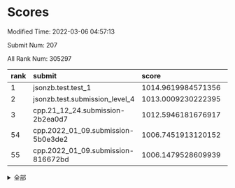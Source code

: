 # Scores

Modified Time: 2022-03-06 04:57:13

Submit Num: 207

All Rank Num: 305297

| rank |               submit               |       score        |       sigma        | pk_num |
| :--- | :--------------------------------- | :----------------- | :----------------- | :----- |
| 1    | jsonzb.test.test_1                 | 1014.9619984571356 | 0.8780723362176508 | 5901   |
| 2    | jsonzb.test.submission_level_4     | 1013.0009230222395 | 0.8180400818611954 | 5903   |
| 3    | cpp.21_12_24.submission-2b2ea0d7   | 1012.5946181676917 | 0.7892870110180827 | 5892   |
| 54   | cpp.2022_01_09.submission-5b0e3de2 | 1006.7451913120152 | 0.7278841636072539 | 5898   |
| 55   | cpp.2022_01_09.submission-816672bd | 1006.1479528609939 | 0.7252724981407794 | 5893   |


<details>
<summary>全部</summary>

| rank |                 submit                 |       score        |       sigma        | pk_num |
| :--- | :------------------------------------- | :----------------- | :----------------- | :----- |
| 1    | jsonzb.test.test_1                     | 1014.9619984571356 | 0.8780723362176508 | 5901   |
| 2    | jsonzb.test.submission_level_4         | 1013.0009230222395 | 0.8180400818611954 | 5903   |
| 3    | cpp.21_12_24.submission-2b2ea0d7       | 1012.5946181676917 | 0.7892870110180827 | 5892   |
| 4    | gobigger.level_3.submission_level_3_44 | 1011.820872892646  | 0.7943806337778544 | 5898   |
| 5    | gobigger.level_3.submission_level_3_26 | 1011.7958054158918 | 0.7921851483757293 | 5900   |
| 6    | gobigger.level_3.submission_level_3_34 | 1011.3446383376601 | 0.7670607973306965 | 5900   |
| 7    | gobigger.level_3.submission_level_3_29 | 1010.9524300262797 | 0.7675552614147098 | 5896   |
| 8    | gobigger.level_3.submission_level_3_47 | 1010.8506424884853 | 0.7593698069676227 | 5900   |
| 9    | gobigger.level_3.submission_level_3_25 | 1010.8174898637147 | 0.7691979703778425 | 5904   |
| 10   | gobigger.level_3.submission_level_3_1  | 1010.8052995444126 | 0.7547383305646261 | 5901   |
| 11   | gobigger.level_3.submission_level_3_46 | 1010.7131966877508 | 0.7915582673403654 | 5898   |
| 12   | gobigger.level_3.submission_level_3_19 | 1010.6712702655386 | 0.7758395115286285 | 5906   |
| 13   | gobigger.level_3.submission_level_3_17 | 1010.631445712738  | 0.7638540672359321 | 5898   |
| 14   | gobigger.level_3.submission_level_3_15 | 1010.5728294623492 | 0.7605180518327174 | 5900   |
| 15   | gobigger.level_3.submission_level_3_13 | 1010.5576726738989 | 0.7772757903168995 | 5899   |
| 16   | gobigger.level_3.submission_level_3_11 | 1010.5311210171085 | 0.7536730113658366 | 5903   |
| 17   | gobigger.level_3.submission_level_3_27 | 1010.521334267635  | 0.7788057867484794 | 5894   |
| 18   | gobigger.level_3.submission_level_3_6  | 1010.5070062317645 | 0.7392800791218069 | 5903   |
| 19   | gobigger.level_3.submission_level_3_10 | 1010.4546067385477 | 0.7612547584839161 | 5899   |
| 20   | gobigger.level_3.submission_level_3_48 | 1010.4203509774793 | 0.7692454683439016 | 5891   |
| 21   | gobigger.level_3.submission_level_3_9  | 1010.2458101672973 | 0.7656214549486307 | 5901   |
| 22   | gobigger.level_3.submission_level_3_42 | 1010.2334322511382 | 0.7761304261874277 | 5899   |
| 23   | gobigger.level_3.submission_level_3_38 | 1010.2172417226569 | 0.754635493993688  | 5899   |
| 24   | gobigger.level_3.submission_level_3_43 | 1010.2003923594824 | 0.7637432886552881 | 5898   |
| 25   | gobigger.level_3.submission_level_3_7  | 1010.1213559298667 | 0.766960841315336  | 5900   |
| 26   | gobigger.level_3.submission_level_3_35 | 1010.0537441612267 | 0.771731874724599  | 5902   |
| 27   | gobigger.level_3.submission_level_3_2  | 1010.0074319394657 | 0.7463767678882941 | 5900   |
| 28   | gobigger.level_3.submission_level_3_18 | 1010.0023866878882 | 0.755841111412523  | 5897   |
| 29   | gobigger.level_3.submission_level_3_39 | 1009.9393326991401 | 0.7514500167700092 | 5895   |
| 30   | gobigger.level_3.submission_level_3_8  | 1009.9290953027313 | 0.7491508288584736 | 5897   |
| 31   | gobigger.level_3.submission_level_3_5  | 1009.8742091359059 | 0.7787497244896645 | 5899   |
| 32   | gobigger.level_3.submission_level_3_20 | 1009.8403554328394 | 0.7615692967510984 | 5898   |
| 33   | gobigger.level_3.submission_level_3_31 | 1009.7190467729952 | 0.753679167237853  | 5903   |
| 34   | gobigger.level_3.submission_level_3_30 | 1009.6278981630398 | 0.7552099267947006 | 5905   |
| 35   | gobigger.level_3.submission_level_3_16 | 1009.375118456708  | 0.7388650039357517 | 5901   |
| 36   | gobigger.level_3.submission_level_3_22 | 1009.3729414341005 | 0.752982418626119  | 5894   |
| 37   | gobigger.level_3.submission_level_3_49 | 1009.2822065715939 | 0.7357405685622058 | 5902   |
| 38   | gobigger.level_3.submission_level_3_37 | 1009.276239534967  | 0.7662434706765141 | 5900   |
| 39   | gobigger.level_3.submission_level_3_12 | 1009.266625657698  | 0.7596153821558287 | 5901   |
| 40   | gobigger.level_3.submission_level_3_40 | 1009.2600788262936 | 0.7474383053770025 | 5898   |
| 41   | gobigger.level_3.submission_level_3_4  | 1009.2301367460932 | 0.7507938552083163 | 5898   |
| 42   | gobigger.level_3.submission_level_3_41 | 1009.1915555204799 | 0.7427009194936095 | 5900   |
| 43   | gobigger.level_3.submission_level_3_21 | 1009.1356768478665 | 0.7580090988687274 | 5903   |
| 44   | gobigger.level_3.submission_level_3_45 | 1009.1262141513818 | 0.7515432638640663 | 5898   |
| 45   | gobigger.level_3.submission_level_3_23 | 1008.9862371238175 | 0.739644807071619  | 5898   |
| 46   | gobigger.level_3.submission_level_3_28 | 1008.9057356677081 | 0.7526839293153555 | 5895   |
| 47   | gobigger.level_3.submission_level_3_32 | 1008.8667032994283 | 0.7470900346353121 | 5900   |
| 48   | gobigger.level_3.submission_level_3_0  | 1008.8514574132702 | 0.7439633319647577 | 5899   |
| 49   | gobigger.level_3.submission_level_3_24 | 1008.6695900915461 | 0.7458021540495294 | 5895   |
| 50   | gobigger.level_3.submission_level_3_33 | 1008.5498397805233 | 0.7612640279281854 | 5898   |
| 51   | gobigger.level_3.submission_level_3_14 | 1008.4857270909733 | 0.7491983184912899 | 5901   |
| 52   | gobigger.level_3.submission_level_3_36 | 1008.4737081945054 | 0.7432665024564632 | 5889   |
| 53   | gobigger.level_3.submission_level_3_3  | 1008.368561168256  | 0.7343013704138619 | 5900   |
| 54   | cpp.2022_01_09.submission-5b0e3de2     | 1006.7451913120152 | 0.7278841636072539 | 5898   |
| 55   | cpp.2022_01_09.submission-816672bd     | 1006.1479528609939 | 0.7252724981407794 | 5893   |
| 56   | gobigger.level_1.submission_level_1_3  | 1004.6608062086465 | 0.7291141601551716 | 5896   |
| 57   | gobigger.level_1.submission_level_1_2  | 1004.4449246747462 | 0.7219779701299517 | 5898   |
| 58   | gobigger.level_1.submission_level_1_24 | 1004.3522301747196 | 0.7253293633401106 | 5900   |
| 59   | gobigger.level_1.submission_level_1_41 | 1004.1050980868179 | 0.7038616745810322 | 5901   |
| 60   | gobigger.level_1.submission_level_1_31 | 1003.8920969741524 | 0.7156731226044682 | 5900   |
| 61   | gobigger.level_1.submission_level_1_33 | 1003.8899238745935 | 0.7272311696053357 | 5897   |
| 62   | gobigger.level_1.submission_level_1_48 | 1003.8841050309965 | 0.7235751816649858 | 5903   |
| 63   | gobigger.level_1.submission_level_1_28 | 1003.8559756063668 | 0.7183958692228963 | 5900   |
| 64   | gobigger.level_1.submission_level_1_46 | 1003.8162118293152 | 0.7145400144730332 | 5898   |
| 65   | gobigger.level_1.submission_level_1_32 | 1003.7834159735461 | 0.7160710196693403 | 5899   |
| 66   | gobigger.level_1.submission_level_1_34 | 1003.7689108635524 | 0.7137968340715136 | 5902   |
| 67   | gobigger.level_1.submission_level_1_18 | 1003.6992183250978 | 0.7184793766828065 | 5898   |
| 68   | gobigger.level_1.submission_level_1_0  | 1003.6974232126195 | 0.711661683511972  | 5897   |
| 69   | gobigger.level_1.submission_level_1_45 | 1003.6557776364033 | 0.726960714356746  | 5901   |
| 70   | gobigger.level_1.submission_level_1_4  | 1003.6406326651697 | 0.70394303111545   | 5900   |
| 71   | gobigger.level_1.submission_level_1_14 | 1003.6167945926815 | 0.7132708966160568 | 5899   |
| 72   | gobigger.level_1.submission_level_1_19 | 1003.5815603733784 | 0.723532266967652  | 5894   |
| 73   | gobigger.level_1.submission_level_1_21 | 1003.5519930008751 | 0.718643417712803  | 5902   |
| 74   | gobigger.level_1.submission_level_1_23 | 1003.529201161702  | 0.7264149691009412 | 5899   |
| 75   | gobigger.level_1.submission_level_1_17 | 1003.5211084236124 | 0.7187617140790474 | 5900   |
| 76   | gobigger.level_1.submission_level_1_25 | 1003.487566034221  | 0.7103880113967697 | 5896   |
| 77   | gobigger.level_1.submission_level_1_13 | 1003.4802322405505 | 0.7149701326331515 | 5896   |
| 78   | gobigger.level_1.submission_level_1_11 | 1003.4739723828595 | 0.7202349954288202 | 5897   |
| 79   | gobigger.level_1.submission_level_1_37 | 1003.4413309271742 | 0.7086312606515791 | 5897   |
| 80   | gobigger.level_1.submission_level_1_49 | 1003.4219692845454 | 0.718712818764578  | 5898   |
| 81   | gobigger.level_1.submission_level_1_30 | 1003.4050887952749 | 0.7143994069855476 | 5898   |
| 82   | gobigger.level_1.submission_level_1_36 | 1003.3501918599214 | 0.7128175774554285 | 5900   |
| 83   | gobigger.level_1.submission_level_1_7  | 1003.2326566125814 | 0.720539348833528  | 5902   |
| 84   | gobigger.level_1.submission_level_1_9  | 1003.2224675330251 | 0.7065096647908901 | 5904   |
| 85   | gobigger.level_1.submission_level_1_42 | 1003.2008643234354 | 0.7060809142301031 | 5907   |
| 86   | gobigger.level_1.submission_level_1_16 | 1003.1327196164909 | 0.7108057961932125 | 5899   |
| 87   | gobigger.level_1.submission_level_1_39 | 1003.0840348559548 | 0.7076127981307253 | 5897   |
| 88   | gobigger.level_1.submission_level_1_26 | 1003.0641434180565 | 0.7055177823857809 | 5900   |
| 89   | gobigger.level_1.submission_level_1_22 | 1003.0637164624485 | 0.7142214877174615 | 5897   |
| 90   | gobigger.level_1.submission_level_1_44 | 1002.953723392251  | 0.7194994003814118 | 5897   |
| 91   | gobigger.level_1.submission_level_1_6  | 1002.9508454737909 | 0.7134069429266315 | 5900   |
| 92   | gobigger.level_1.submission_level_1_40 | 1002.9217748895568 | 0.7193288110613002 | 5902   |
| 93   | gobigger.level_1.submission_level_1_10 | 1002.9098363356338 | 0.7166298532020492 | 5899   |
| 94   | gobigger.level_1.submission_level_1_12 | 1002.8953851823454 | 0.7190486430510021 | 5897   |
| 95   | gobigger.level_1.submission_level_1_38 | 1002.6346012894725 | 0.7098093944161229 | 5899   |
| 96   | gobigger.level_1.submission_level_1_5  | 1002.5057486648253 | 0.7203716392778543 | 5901   |
| 97   | gobigger.level_1.submission_level_1_43 | 1002.5055261545083 | 0.7162852106994825 | 5897   |
| 98   | gobigger.level_1.submission_level_1_29 | 1002.4184192259481 | 0.7181284223693757 | 5900   |
| 99   | gobigger.level_1.submission_level_1_8  | 1002.373628951799  | 0.7247014642838492 | 5901   |
| 100  | gobigger.level_1.submission_level_1_15 | 1002.3334679245404 | 0.7090633589081724 | 5904   |
| 101  | gobigger.level_1.submission_level_1_20 | 1002.3200481308543 | 0.7023702437586279 | 5900   |
| 102  | gobigger.level_1.submission_level_1_47 | 1002.2784352314882 | 0.7217630908591854 | 5903   |
| 103  | gobigger.level_1.submission_level_1_1  | 1002.2515268397997 | 0.7107411143739809 | 5900   |
| 104  | gobigger.level_1.submission_level_1_35 | 1001.9365746787046 | 0.704168654616065  | 5898   |
| 105  | gobigger.level_1.submission_level_1_27 | 1001.9260808836019 | 0.7152462680308885 | 5900   |
| 106  | gobigger.random.submission_random_4    | 997.3803791357249  | 0.7005241041174053 | 5905   |
| 107  | gobigger.random.submission_random_1    | 997.2637361248303  | 0.7126938277220596 | 5898   |
| 108  | gobigger.random.submission_random_15   | 997.2186182325789  | 0.7081558046074379 | 5901   |
| 109  | gobigger.random.submission_random_24   | 997.1726690731858  | 0.7153883636025555 | 5900   |
| 110  | gobigger.random.submission_random_39   | 997.1662808494727  | 0.7120876031825437 | 5903   |
| 111  | gobigger.random.submission_random_14   | 996.8126484784688  | 0.722916317973892  | 5897   |
| 112  | gobigger.random.submission_random_43   | 996.804569334347   | 0.689630080403901  | 5903   |
| 113  | gobigger.random.submission_random_12   | 996.7081819744077  | 0.7130138061865118 | 5898   |
| 114  | gobigger.random.submission_random_37   | 996.5965996012699  | 0.7024973769161451 | 5892   |
| 115  | gobigger.random.submission_random_42   | 996.5380838139497  | 0.7205505761455174 | 5901   |
| 116  | gobigger.random.submission_random_28   | 996.5269662202714  | 0.7165479587777126 | 5896   |
| 117  | gobigger.random.submission_random_21   | 996.5095690673908  | 0.713919462037727  | 5896   |
| 118  | gobigger.random.submission_random_49   | 996.4604720563709  | 0.7041383053184009 | 5902   |
| 119  | gobigger.random.submission_random_40   | 996.2713293661378  | 0.7092061309665753 | 5903   |
| 120  | gobigger.random.submission_random_13   | 996.2070433061357  | 0.7089168632216053 | 5897   |
| 121  | gobigger.random.submission_random_10   | 996.1561444443913  | 0.731319634097722  | 5901   |
| 122  | gobigger.random.submission_random_41   | 996.0891958195284  | 0.7255772865301438 | 5905   |
| 123  | gobigger.random.submission_random_17   | 996.076362344355   | 0.7092369939818376 | 5901   |
| 124  | gobigger.random.submission_random_25   | 995.9631251990758  | 0.7064243577429797 | 5898   |
| 125  | gobigger.random.submission_random_27   | 995.9479414073571  | 0.7169395473178416 | 5898   |
| 126  | gobigger.random.submission_random_20   | 995.9427826470369  | 0.701998556435348  | 5896   |
| 127  | gobigger.random.submission_random_26   | 995.9227072363077  | 0.695332867150672  | 5898   |
| 128  | gobigger.random.submission_random_29   | 995.9224106850994  | 0.7120005158716424 | 5896   |
| 129  | gobigger.random.submission_random_22   | 995.9142854362559  | 0.7110207504624351 | 5900   |
| 130  | gobigger.random.submission_random_46   | 995.9017711656703  | 0.7205572205201364 | 5900   |
| 131  | gobigger.random.submission_random_11   | 995.8753522727529  | 0.7075714583058885 | 5896   |
| 132  | gobigger.random.submission_random_6    | 995.8655520823094  | 0.7106515853279197 | 5906   |
| 133  | gobigger.random.submission_random_2    | 995.8391566759461  | 0.7149995651321271 | 5901   |
| 134  | gobigger.random.submission_random_48   | 995.8142118238269  | 0.7216342340543663 | 5899   |
| 135  | gobigger.random.submission_random_45   | 995.7425854884716  | 0.7214390950532243 | 5904   |
| 136  | gobigger.random.submission_random_35   | 995.7127043257401  | 0.7179237578979444 | 5900   |
| 137  | gobigger.random.submission_random_47   | 995.7010250923827  | 0.7156826287044639 | 5903   |
| 138  | gobigger.random.submission_random_34   | 995.6842679081204  | 0.7230522197791356 | 5897   |
| 139  | gobigger.random.submission_random_44   | 995.6669729844073  | 0.7213669864529735 | 5901   |
| 140  | gobigger.random.submission_random_30   | 995.6399097282227  | 0.7179024351642725 | 5899   |
| 141  | gobigger.random.submission_random_23   | 995.6174325083705  | 0.7053182169840444 | 5895   |
| 142  | gobigger.random.submission_random_19   | 995.5416625473649  | 0.7157138798379985 | 5900   |
| 143  | gobigger.random.submission_random_8    | 995.5389246776901  | 0.7133536903739461 | 5905   |
| 144  | gobigger.random.submission_random_31   | 995.514771472439   | 0.7126956542243775 | 5904   |
| 145  | gobigger.random.submission_random_36   | 995.504830273999   | 0.7135915666600731 | 5897   |
| 146  | gobigger.random.submission_random_33   | 995.4778018871523  | 0.7098027667145768 | 5898   |
| 147  | gobigger.random.submission_random_16   | 995.4261228053109  | 0.6995195464215007 | 5902   |
| 148  | gobigger.random.submission_random_0    | 995.3301404009591  | 0.7050742664523937 | 5899   |
| 149  | gobigger.random.submission_random_38   | 995.3138756782489  | 0.7117823607906242 | 5900   |
| 150  | gobigger.random.submission_random_9    | 995.306052961456   | 0.7084142933260519 | 5899   |
| 151  | gobigger.random.submission_random_18   | 995.2537136531031  | 0.7129292310458996 | 5908   |
| 152  | gobigger.random.submission_random_32   | 995.1696937279946  | 0.7068630520104792 | 5907   |
| 153  | gobigger.random.submission_random_7    | 995.0349324885013  | 0.7206434602412866 | 5901   |
| 154  | gobigger.random.submission_random_3    | 994.9823763271914  | 0.7208613394979649 | 5901   |
| 155  | gobigger.random.submission_random_5    | 994.965531940693   | 0.7130438313140077 | 5902   |
| 156  | gobigger.level_2.submission_level_2_7  | 994.2137326445791  | 0.740814583498896  | 5900   |
| 157  | gobigger.level_2.submission_level_2_48 | 993.6233467838722  | 0.7182176168880181 | 5903   |
| 158  | gobigger.level_2.submission_level_2_11 | 993.533396816976   | 0.7348802131746662 | 5898   |
| 159  | gobigger.level_2.submission_level_2_24 | 993.3685375316047  | 0.7365615092351924 | 5904   |
| 160  | gobigger.level_2.submission_level_2_31 | 993.0934846107583  | 0.7413599384822517 | 5901   |
| 161  | gobigger.level_2.submission_level_2_44 | 993.0761603917921  | 0.7332632481855067 | 5899   |
| 162  | gobigger.level_2.submission_level_2_19 | 993.0547389113117  | 0.7284739868230206 | 5896   |
| 163  | gobigger.level_2.submission_level_2_36 | 992.9631831940935  | 0.7368670787138377 | 5899   |
| 164  | gobigger.level_2.submission_level_2_18 | 992.8272037648373  | 0.7484363659105436 | 5901   |
| 165  | gobigger.level_2.submission_level_2_4  | 992.8195585756849  | 0.7450782248412726 | 5900   |
| 166  | gobigger.level_2.submission_level_2_9  | 992.8183487669212  | 0.731997333794033  | 5897   |
| 167  | gobigger.level_2.submission_level_2_14 | 992.7668140748093  | 0.7418169298004377 | 5904   |
| 168  | gobigger.level_2.submission_level_2_34 | 992.660518399185   | 0.7329052833165071 | 5897   |
| 169  | gobigger.level_2.submission_level_2_38 | 992.6444363173372  | 0.7476655108963185 | 5899   |
| 170  | gobigger.level_2.submission_level_2_6  | 992.634478674927   | 0.7320834770975908 | 5901   |
| 171  | gobigger.level_2.submission_level_2_8  | 992.6006326417206  | 0.731009329779412  | 5905   |
| 172  | gobigger.level_2.submission_level_2_33 | 992.5723221698752  | 0.733141719144852  | 5894   |
| 173  | gobigger.level_2.submission_level_2_37 | 992.5327350213081  | 0.7460322746534351 | 5897   |
| 174  | gobigger.level_2.submission_level_2_17 | 992.4181399718539  | 0.7483243636288857 | 5903   |
| 175  | gobigger.level_2.submission_level_2_10 | 992.3656332302171  | 0.7115683220533563 | 5900   |
| 176  | gobigger.level_2.submission_level_2_25 | 992.3316011936473  | 0.7371444067378262 | 5902   |
| 177  | gobigger.level_2.submission_level_2_42 | 992.3058441025047  | 0.7478906361257525 | 5899   |
| 178  | gobigger.level_2.submission_level_2_27 | 992.2849076897417  | 0.7402858968095153 | 5901   |
| 179  | gobigger.level_2.submission_level_2_20 | 992.2351568015588  | 0.7372325515843191 | 5902   |
| 180  | gobigger.level_2.submission_level_2_26 | 992.1789560707422  | 0.7542029761144224 | 5897   |
| 181  | gobigger.level_2.submission_level_2_0  | 992.1483584695416  | 0.7494045490409152 | 5903   |
| 182  | gobigger.level_2.submission_level_2_43 | 992.0837355333459  | 0.7484969972317552 | 5900   |
| 183  | gobigger.level_2.submission_level_2_12 | 992.0553920753131  | 0.7325965066603853 | 5903   |
| 184  | gobigger.level_2.submission_level_2_35 | 991.9986125615508  | 0.7449277452083392 | 5898   |
| 185  | gobigger.level_2.submission_level_2_46 | 991.9284162503626  | 0.754079621837969  | 5895   |
| 186  | gobigger.level_2.submission_level_2_1  | 991.9129621937886  | 0.7457765364818255 | 5899   |
| 187  | gobigger.level_2.submission_level_2_15 | 991.9027250984507  | 0.7669828064211963 | 5897   |
| 188  | gobigger.level_2.submission_level_2_40 | 991.8363458636323  | 0.7509433731992551 | 5898   |
| 189  | gobigger.level_2.submission_level_2_49 | 991.814517369491   | 0.7495319552132244 | 5900   |
| 190  | gobigger.level_2.submission_level_2_47 | 991.7422762253062  | 0.7413665743686205 | 5898   |
| 191  | gobigger.level_2.submission_level_2_2  | 991.4824411302103  | 0.7504117967031864 | 5897   |
| 192  | gobigger.level_2.submission_level_2_41 | 991.3938958504249  | 0.7614769904783083 | 5898   |
| 193  | gobigger.level_2.submission_level_2_39 | 991.3453802013407  | 0.7489958004332792 | 5893   |
| 194  | gobigger.level_2.submission_level_2_30 | 991.3002055830901  | 0.7684526634254928 | 5898   |
| 195  | gobigger.level_2.submission_level_2_3  | 991.2252203567776  | 0.7527493495213419 | 5898   |
| 196  | gobigger.level_2.submission_level_2_23 | 991.1724782249063  | 0.7515688274071934 | 5904   |
| 197  | gobigger.level_2.submission_level_2_28 | 991.0920504157352  | 0.7639569859549918 | 5904   |
| 198  | gobigger.level_2.submission_level_2_13 | 991.0767670389657  | 0.7462142887430983 | 5899   |
| 199  | gobigger.level_2.submission_level_2_16 | 990.9713697310117  | 0.7907504598145182 | 5899   |
| 200  | gobigger.level_2.submission_level_2_45 | 990.966559776049   | 0.7511435777168637 | 5898   |
| 201  | gobigger.level_2.submission_level_2_22 | 990.8019805428853  | 0.778015134598587  | 5897   |
| 202  | gobigger.level_2.submission_level_2_32 | 990.5957049072426  | 0.7619656006446952 | 5904   |
| 203  | gobigger.level_2.submission_level_2_29 | 990.561312226035   | 0.7588176799444425 | 5895   |
| 204  | gobigger.level_2.submission_level_2_21 | 990.5564310898953  | 0.7598894712045335 | 5900   |
| 205  | gobigger.level_2.submission_level_2_5  | 990.4303296835424  | 0.7469834863827794 | 5902   |
| 206  | gobigger.none.submission_none_1        | 977.3334717100556  | 1.3469427846494528 | 5894   |
| 207  | gobigger.none.submission_none_0        | 976.1054756194844  | 1.3430703829018897 | 5902   |

</details>